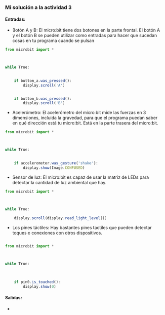 <!-- Explorando el Micro:bit y Micropython
Enunciado: investiga las características del micro:bit y las funciones básicas de Micropython para controlarlo. Consulta en los recursos.

Recursos:

Características del micro:bit
Referencia
Entrega: en tu bitácora indica

Al menos 4 entradas y 4 salidas del micro:bit con su descripción.
Descripción de al menos 3 funciones de Micropython para entradas y 3 para salidas, con ejemplos de código sencillos. -->

### Mi solución a la actividad 3

#### Entradas:

- Botón A y B: El micro:bit tiene dos botones en la parte frontal. El botón A y el botón B se pueden utilizar como entradas para hacer que sucedan cosas en tu programa cuando se pulsan

``` js
from microbit import *



while True:
    

    if button_a.was_pressed():
        display.scroll('A')


    if button_b.was_pressed():
        display.scroll('B')

```

- Acelerómetro: El acelerómetro del micro:bit mide las fuerzas en 3 dimensiones, incluida la gravedad, para que el programa puedan saber en qué dirección está tu micro:bit. Está en la parte trasera del micro:bit.

``` js
from microbit import *



while True:
    

    if accelerometer.was_gesture('shake'):
        display.show(Image.CONFUSED)
```

- Sensor de luz: El micro:bit es capaz de usar la matriz de LEDs para detectar la cantidad de luz ambiental que hay.

``` js
from microbit import *



while True:
    
    display.scroll(display.read_light_level())

```
- Los pines táctiles: Hay bastantes pines tactiles que pueden detectar toques o conexiones con otros dispositivos.

``` js

from microbit import *



while True:
    
  

    if pin0.is_touched():
        display.show(0)
```

#### Salidas:

- 


